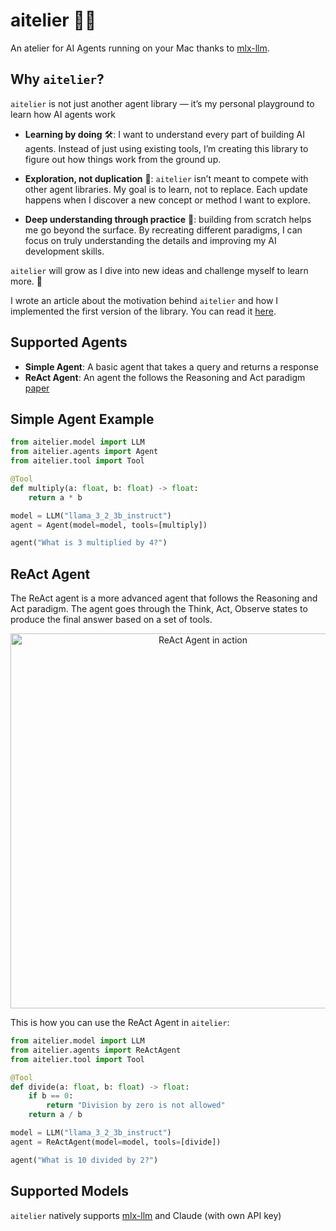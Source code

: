 # aitelier 🎨🤖
An atelier for AI Agents running on your Mac thanks to [mlx-llm](https://https://github.com/riccardomusmeci/mlx-llm).

## Why `aitelier`? 

`aitelier` is not just another agent library — it’s my personal playground to learn how AI agents work

* **Learning by doing**  🛠️: I want to understand every part of building AI agents. Instead of just using existing tools, I’m creating this library to figure out how things work from the ground up.

* **Exploration, not duplication** 🧐: `aitelier` isn’t meant to compete with other agent libraries. My goal is to learn, not to replace. Each update happens when I discover a new concept or method I want to explore.
	
* **Deep understanding through practice** 🧠: building from scratch helps me go beyond the surface. By recreating different paradigms, I can focus on truly understanding the details and improving my AI development skills.

`aitelier` will grow as I dive into new ideas and challenge myself to learn more. 🎯

I wrote an article about the motivation behind `aitelier` and how I implemented the first version of the library. You can read it [here](https://reminiscent-puffin-1cb.notion.site/WTF-are-AI-Agents-Let-s-build-aitelier-17a43b7c0ffb807e8a1bf8f890c1ab2b?pvs=74).

## Supported Agents
- **Simple Agent**: A basic agent that takes a query and returns a response
- **ReAct Agent**: An agent the follows the Reasoning and Act paradigm [paper](https://arxiv.org/abs/2210.03629)


## Simple Agent Example
```python
from aitelier.model import LLM
from aitelier.agents import Agent
from aitelier.tool import Tool

@Tool
def multiply(a: float, b: float) -> float:
    return a * b

model = LLM("llama_3_2_3b_instruct")
agent = Agent(model=model, tools=[multiply])

agent("What is 3 multiplied by 4?")
```

## ReAct Agent
The ReAct agent is a more advanced agent that follows the Reasoning and Act paradigm. The agent goes through the Think, Act, Observe states to produce the final answer based on a set of tools.

<div style="text-align: center;">
    <img src="static/react.gif" alt="ReAct Agent in action" width="600">
</div>

This is how you can use the ReAct Agent in `aitelier`:
```python
from aitelier.model import LLM
from aitelier.agents import ReActAgent
from aitelier.tool import Tool

@Tool
def divide(a: float, b: float) -> float:
    if b == 0:
        return "Division by zero is not allowed"
    return a / b

model = LLM("llama_3_2_3b_instruct")
agent = ReActAgent(model=model, tools=[divide])

agent("What is 10 divided by 2?")
```

## Supported Models
`aitelier` natively supports [mlx-llm](https://github.com/riccardomusmeci/mlx-llm) and Claude (with own API key)